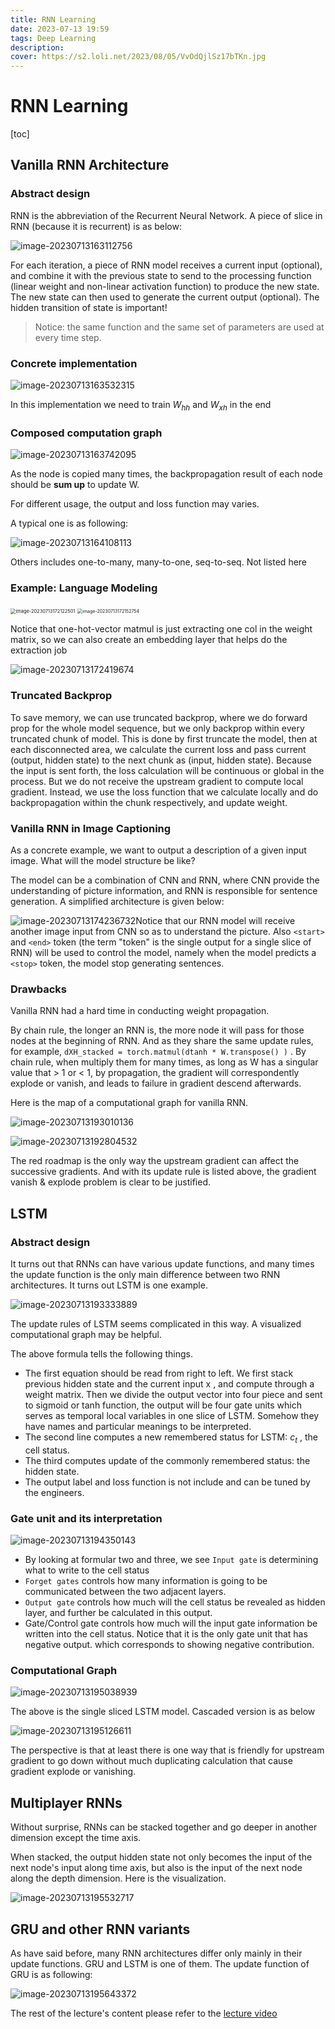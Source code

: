 ```yaml
---
title: RNN Learning
date: 2023-07-13 19:59
tags: Deep Learning
description:
cover: https://s2.loli.net/2023/08/05/VvOdQjlSz17bTKn.jpg
---
```


# RNN Learning

[toc]

## Vanilla RNN Architecture

### Abstract design

RNN is the abbreviation of the Recurrent Neural Network. A piece of slice in RNN (because it is recurrent) is as below:

![image-20230713163112756](https://s2.loli.net/2023/07/13/MxQiVal6FwgA5UW.png)

For each iteration, a piece of RNN model receives a current input (optional), and combine it with the previous state to send to the processing function (linear weight and non-linear activation function) to produce the new state. The new state can then used to generate the current output (optional). The hidden transition of state is important!

> Notice: the same function and the same set of parameters are used at every time step.

### Concrete implementation

![image-20230713163532315](https://s2.loli.net/2023/07/13/uWkJLs7gwoqxRPl.png)

In this implementation we need to train $W_{hh}$ and $W_{xh}$ in the end

### Composed computation graph

![image-20230713163742095](https://s2.loli.net/2023/07/13/L7IkSsDp48RQB1H.png)

As the node is copied many times, the backpropagation result of each node should be **sum up** to update W.

For different usage, the output and loss function may varies.

A typical one is as following:

![image-20230713164108113](https://s2.loli.net/2023/07/13/FI8xLDkUbM6Oaz5.png)

Others includes one-to-many, many-to-one, seq-to-seq. Not listed here

### Example: Language Modeling

<img src="https://s2.loli.net/2023/07/13/q9LA3yZuiF6NBbE.png" alt="image-20230713172122501" style="zoom:53%;" />

<img src="https://s2.loli.net/2023/07/13/RsCbAlucYBXvHf1.png" alt="image-20230713172152754" style="zoom:50%;" />

Notice that one-hot-vector matmul is just extracting one col in the weight matrix, so we can also create an embedding layer that helps do the extraction job

![image-20230713172419674](https://s2.loli.net/2023/07/13/f1jWx6mOGCQn5Yt.png)



### Truncated Backprop

To save memory, we can use truncated backprop, where we do forward prop for the whole model sequence, but we only backprop within every truncated chunk of model. This is done by first truncate the model, then at each disconnected area, we calculate the current loss and pass current (output, hidden state) to the next chunk as (input, hidden state). Because the input is sent forth, the loss calculation will be continuous or global in the process. But we do not receive the upstream gradient to compute local gradient. Instead, we use the loss function that we calculate locally and do backpropagation within the chunk respectively, and update weight.



### Vanilla RNN in Image Captioning

As a concrete example, we want to output a description of a given input image. What will the model structure be like?

The model can be a combination of CNN and RNN, where CNN provide the understanding of picture information, and RNN is responsible for sentence generation. A simplified architecture is given below:

![image-20230713174236732](https://s2.loli.net/2023/07/13/asrPMhojpGv43iz.png)Notice that our RNN model will receive another image input from CNN so as to understand the picture. Also `<start>` and `<end>` token (the term "token" is the single output for a single slice of RNN) will be used to control the model, namely when the model predicts a `<stop>` token, the model stop generating sentences.

### Drawbacks

Vanilla RNN had a hard time in conducting weight propagation.

By chain rule, the longer an RNN is, the more node it will pass for those nodes at the beginning of RNN. And as they share the same update rules, for example, `dXH_stacked = torch.matmul(dtanh * W.transpose() )`  . By chain rule, when multiply them for many times, as long as W has a singular value that > 1 or < 1, by propagation, the gradient will correspondently explode or vanish, and leads to failure in gradient descend afterwards.

Here is the map of a computational graph for vanilla RNN.

![image-20230713193010136](https://s2.loli.net/2023/07/13/uPvzYKhw3ctIqLU.png)

![image-20230713192804532](https://s2.loli.net/2023/07/13/Rr1oMqaxe7lOhTX.png)

The red roadmap is the only way the upstream gradient can affect the successive gradients. And with its update rule is listed above, the gradient vanish & explode problem is clear to be justified.



## LSTM



### Abstract design

It turns out that RNNs can have various update functions, and many times the update function is the only main difference between two RNN architectures. It turns out LSTM is one example.

![image-20230713193333889](https://s2.loli.net/2023/07/13/feBb6UyajQJMOpz.png)

The update rules of LSTM seems complicated in this way. A visualized computational graph may be helpful. 

The above formula tells the following things. 

- The first equation should be read from right to left. We first stack previous hidden state and the current input x , and compute through a weight matrix. Then we divide the output vector into four piece and sent to sigmoid or tanh function, the output will be four gate units which serves as temporal local variables in one slice of LSTM. Somehow they have names and particular meanings to be interpreted. 
- The second line computes a new remembered status for LSTM: $c_t$ , the cell status.
- The third computes update of the commonly remembered status: the hidden state.
- The output label and loss function is not include and can be tuned by the engineers.

### Gate unit and its interpretation

![image-20230713194350143](https://s2.loli.net/2023/07/13/B2LuJvozVf4XtHC.png)

- By looking at formular two and three, we see `Input gate` is determining what to write to the cell status
- `Forget gates` controls how many information is going to be communicated between the two adjacent layers.
- `Output gate` controls how much will the cell status be revealed as hidden layer, and further be calculated in this output.
- Gate/Control gate controls how much will the input gate information be written into the cell status. Notice that it is the only gate unit that has negative output. which corresponds to showing negative contribution.

### Computational Graph

![image-20230713195038939](https://s2.loli.net/2023/07/13/DUoCPRhrjXstk6Z.png)

The above is the single sliced LSTM model. Cascaded version is as below

![image-20230713195126611](https://s2.loli.net/2023/07/13/QTwL936UtFdXRgS.png)

The perspective is that at least there is one way that is friendly for upstream gradient to go down without much duplicating calculation that cause gradient explode or vanishing.



## Multiplayer RNNs



Without surprise, RNNs can be stacked together and go deeper in another dimension except the time axis.

When stacked, the output hidden state not only becomes the input of the next node's input along time axis, but also is the input of the next node along the depth dimension. Here is the visualization.

![image-20230713195532717](https://s2.loli.net/2023/07/13/fswehOD2BHYjSoP.png)



## GRU and other RNN variants



As have said before, many RNN architectures differ only mainly in their update functions. GRU and LSTM is one of them. The update function of GRU is as following:

![image-20230713195643372](https://s2.loli.net/2023/07/13/JPA5lGBrIVzMHUp.png)

The rest of the lecture's content please refer to the [lecture video](https://www.bilibili.com/video/BV13P4y1t7gM?p=12&vd_source=00355efe0351e2621dcdd848ff6cfa0b)

